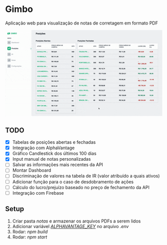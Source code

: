 # Gimbo

Aplicação web para visualização de notas de corretagem em formato PDF

![Alt Text](overview.gif)

## TODO

- [x] Tabelas de posições abertas e fechadas
- [x] Integração com AlphaVantage
- [x] Gráfico Candlestick dos últimos 100 dias
- [x] Input manual de notas personalizadas
- [ ] Salvar as informações mais recentes da API
- [ ] Montar Dashboard
- [ ] Discriminação de valores na tabela de IR (valor atribuído a quais ativos)
- [ ] Adicionar função para o caso de desdobramento de ações
- [ ] Cálculo do lucro/prejuízo baseado no preço de fechamento da API
- [ ] Integração com Firebase

## Setup

1. Criar pasta _notas_ e armazenar os arquivos PDFs a serem lidos
2. Adicionar variável [_ALPHAVANTAGE_KEY_](https://www.alphavantage.co/) no arquivo _.env_
3. Rodar: _npm build_
4. Rodar: _npm start_
